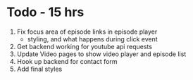 # Todo - 15 hrs
1) Fix focus area of episode links in episode player
    - styling, and what happens during click event
2) Get backend working for youtube api requests
3) Update Video pages to show video player and episode list
4) Hook up backend for contact form
5) Add final styles